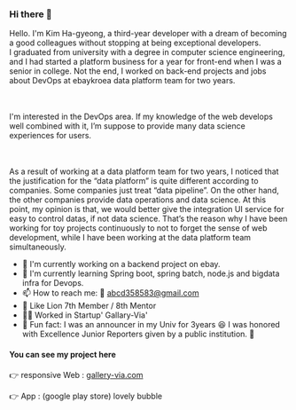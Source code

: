 ### Hi there 👋

Hello. I'm Kim Ha-gyeong, a third-year developer with a dream of becoming a good colleagues without stopping at being exceptional developers.     
I graduated from university with a degree in computer science engineering, and I had started a platform business for a year for front-end when I was a senior in college. Not the end, I worked on back-end projects and jobs about DevOps at ebaykroea data platform team for two years.

<br/><br/>
I'm interested in the DevOps area. If my knowledge of the web develops well combined with it, I’m suppose to provide many data science experiences for users.    
<br/><br/>

As a result of working at a data platform team for two years, I noticed that the justification for the “data platform” is quite different according to companies. Some companies just treat “data pipeline”. On the other hand, the other companies provide data operations and data science. At this point, my opinion is that, we would better give the integration UI service for easy to control datas, if not data science. That’s the reason why I have been working for toy projects continuously to not to forget the sense of web development, while I have been working at the data platform team simultaneously.


- 🔭 I'm currently working on a backend project on ebay.
- 🌱 I'm currently learning Spring boot, spring batch, node.js and bigdata infra for Devops. 
- 📫 How to reach me: 💌 abcd358583@gmail.com
- 🦁 Like Lion 7th Member / 8th Mentor
- 👩‍💻 Worked in Startup' Gallary-Via'
- 👾 Fun fact: I was an announcer in my Univ for 3years 😆 I was honored with Excellence Junior Reporters given by a public institution. 🏅

<h4>You can see my project here</h4>
<p>👉 responsive Web : <a href="gallery-via.com">gallery-via.com</a></p>
<p>👉 App : (google play store) lovely bubble</p>


